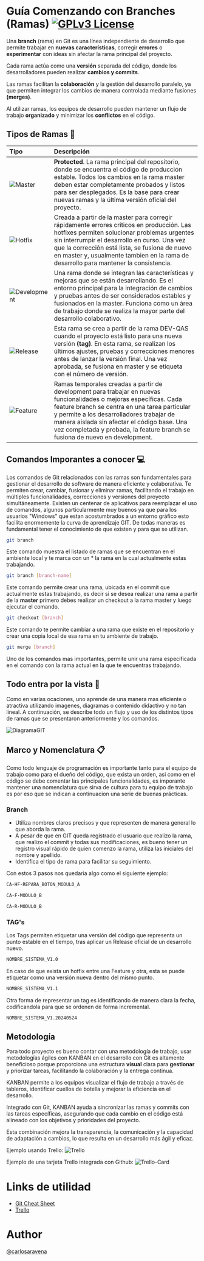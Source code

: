 # Guía Comenzando con Branches (Ramas) [![GPLv3 License](https://img.shields.io/badge/License-GPL%20v3-yellow.svg)](https://opensource.org/licenses/)



Una **branch** (rama) en Git es una línea independiente de desarrollo que permite trabajar en **nuevas características**, corregir **errores** o **experimentar** con ideas sin afectar la rama principal del proyecto. 

Cada rama actúa como una **versión** separada del código, donde los desarrolladores pueden realizar **cambios y commits**. 

Las ramas facilitan la **colaboración** y la gestión del desarrollo paralelo, ya que permiten integrar los cambios de manera controlada mediante fusiones **(merges)**.

Al utilizar ramas, los equipos de desarrollo pueden mantener un flujo de trabajo **organizado** y minimizar los **conflictos** en el código.

## Tipos de Ramas 🌱

| Tipo  |  Descripción               |
| :-------- | :------------------------- |
| ![Master](https://i.imgur.com/c990QaN.png) | **Protected**. La rama principal del repositorio, donde se encuentra el código de producción estable. Todos los cambios en la rama master deben estar completamente probados y listos para ser desplegados. Es la base para crear nuevas ramas y la última versión oficial del proyecto. |
| ![Hotfix](https://i.imgur.com/Kup7h1I.png) | Creada a partir de la master para corregir rápidamente errores críticos en producción. Las hotfixes permiten solucionar problemas urgentes sin interrumpir el desarrollo en curso. Una vez que la corrección está lista, se fusiona de nuevo en master y, usualmente tambien en la rama de desarrollo para mantener la consistencia. |
| ![Development](https://i.imgur.com/c3jCeJQ.png) | Una rama donde se integran las características y mejoras que se están desarrollando. Es el entorno principal para la integración de cambios y pruebas antes de ser considerados estables y fusionados en la master. Funciona como un área de trabajo donde se realiza la mayor parte del desarrollo colaborativo. |
| ![Release](https://i.imgur.com/dcNmYqj.png) | Esta rama se crea a partir de la rama DEV-QAS cuando el proyecto está listo para una nueva versión **(tag)**. En esta rama, se realizan los últimos ajustes, pruebas y correcciones menores antes de lanzar la versión final. Una vez aprobada, se fusiona en master y se etiqueta con el número de versión. |
| ![Feature](https://i.imgur.com/VJPgCHL.png) | Ramas temporales creadas a partir de development para trabajar en nuevas funcionalidades o mejoras específicas. Cada feature branch se centra en una tarea particular y permite a los desarrolladores trabajar de manera aislada sin afectar el código base. Una vez completada y probada, la feature branch se fusiona de nuevo en development. |

## Comandos Imporantes a conocer 💻

Los comandos de Git relacionados con las ramas son fundamentales para gestionar el desarrollo de software de manera eficiente y colaborativa. Te permiten crear, cambiar, fusionar y eliminar ramas, facilitando el trabajo en múltiples funcionalidades, correcciones y versiones del proyecto simultáneamente.
Existen un centenar de aplicativos para reemplazar el uso de comandos, algunos particularmente muy buenos ya que para los usuarios "Windows" que estan acostumbrados a un entorno gráfico esto facilita enormemente la curva de aprendizaje GIT. De todas maneras es fundamental tener el conocimiento de que existen y para que se utilizan.

```bash
git branch
```
Este comando muestra el listado de ramas que se encuentran en el ambiente local y te marca con un * la rama en la cual actualmente estas trabajando.

```bash
git branch [branch-name]
```
Este comando permite crear una rama, ubicada en el commit que actualmente estas trabajando, es decir si se desea realizar una rama a partir de la **master** primero debes realizar un checkout a la rama master y luego ejecutar el comando.

```bash
git checkout [branch]
```
Este comando te permite cambiar a una rama que existe en el repositorio y crear una copia local de esa rama en tu ambiente de trabajo.

```bash
git merge [branch]
```
Uno de los comandos mas importantes, permite unir una rama especificada en el comando con la rama actual en la que te encuentras trabajando.

## Todo entra por la vista 👀

Como en varias ocaciones, uno aprende de una manera mas eficiente o atractiva utilizando imagenes, diagramas o contenido didactivo y no tan lineal. A continuación, se describe todo un flujo y uso de los distintos tipos de ramas que se presentaron anteriormente y los comandos.

![DiagramaGIT](https://i.imgur.com/RbO8sB4.png)

## Marco y Nomenclatura 📋

Como todo lenguaje de programación es importante tanto para el equipo de trabajo como para el dueño del código, que exista un orden, asi como en el código se debe comentar las principales funcionalidades, es imporante mantener una nomenclatura que sirva de cultura para tu equipo de trabajo es por eso que se indican a continuacion una serie de buenas prácticas.

### Branch

- Utiliza nombres claros precisos y que representen de manera general lo que aborda la rama.
- A pesar de que en GIT queda registrado el usuario que realizo la rama, que realizo el commit y todas sus modificaciones, es bueno tener un registro visual rápido de quien comenzo la rama, utiliza las iniciales del nombre y apellido.
- Identifica el tipo de rama para facilitar su seguimiento.

Con estos 3 pasos nos quedaria algo como el siguiente ejemplo:

```bash
CA-HF-REPARA_BOTON_MODULO_A
```

```bash
CA-F-MODULO_B
```

```bash
CA-R-MODULO_B
```

### TAG's

Los Tags permiten etiquetar una versión del código que representa un punto estable en el tiempo, tras aplicar un Release oficial de un desarrollo nuevo.

```bash
NOMBRE_SISTEMA_V1.0
```
En caso de que exista un hotfix entre una Feature y otra, esta se puede etiquetar como una versión nueva dentro del mismo punto.
```bash
NOMBRE_SISTEMA_V1.1
```
Otra forma de representar un tag es identificando de manera clara la fecha, codificandola para que se ordenen de forma incremental.
```bash
NOMBRE_SISTEMA_V1.20240524
```

## Metodología 

Para todo proyecto es bueno contar con una metodología de trabajo, usar metodologías ágiles con KANBAN en el desarrollo con Git es altamente beneficioso porque proporciona una estructura **visual** clara para **gestionar** y priorizar tareas, facilitando la colaboración y la entrega continua.

KANBAN permite a los equipos visualizar el flujo de trabajo a través de tableros, identificar cuellos de botella y mejorar la eficiencia en el desarrollo. 

Integrado con Git, KANBAN ayuda a sincronizar las ramas y commits con las tareas específicas, asegurando que cada cambio en el código está alineado con los objetivos y prioridades del proyecto. 

Esta combinación mejora la transparencia, la comunicación y la capacidad de adaptación a cambios, lo que resulta en un desarrollo más ágil y eficaz.

Ejemplo usando Trello:
![Trello](https://i.imgur.com/miqg9jf.png)

Ejemplo de una tarjeta Trello integrada con Github:
![Trello-Card](https://i.imgur.com/3buUdUY.png)

# Links de utilidad

- [Git Cheat Sheet](https://education.github.com/git-cheat-sheet-education.pdf)
- [Trello](https://trello.com/)

# Author

[@carlosaravena](https://github.com/carlosaravena)
